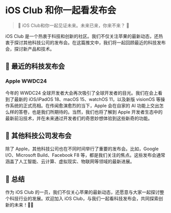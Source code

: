 # iOS Club 和你一起看发布会

> 🚀 iOS Club和你一起见证未来。未来已来，你来不来？ 🚀

iOS Club 是一个热衷于科技和创新的社区。我们不仅关注苹果的最新动态，还热衷于探讨其他科技公司的发布会。在这篇推文中，我们将一起回顾最近的科技发布会，探讨新产品和技术。

## 🌟 最近的科技发布会
### Apple WWDC24
今年的 WWDC24 全球开发者大会再次吸引了全球开发者的目光。我们在会上看到了最新的 iOS/iPadOS 18、macOS 15、watchOS 11，以及新版 visionOS 等操作系统的正式亮相。在传闻愈演愈烈的当下，Apple 会在自家的 AI 功能上交出怎么样的答卷，也是我们所期待的。当然，我们也将了解到 Apple 开发者生态中的最新前沿技术，并在未来通过开发者们的奇思妙想体验到这些新奇的功能。

## 🎁 其他科技公司发布会
除了 Apple，其他科技公司也在不同时间举行了重要的发布会。比如，Google I/O、Microsoft Build、Facebook F8 等，都是我们关注的焦点。这些发布会通常涵盖了人工智能、云计算、虚拟现实、物联网等领域的最新进展。

## 🚀 总结
作为 iOS Club 的一员，我们不仅关心苹果的最新动态，还愿意与大家一起探讨整个科技行业的发展。欢迎加入 iOS Club，与我们一起看科技发布会，共同探索创新的未来！🚀🌟